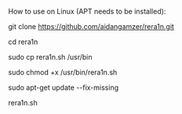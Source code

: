 How to use on Linux (APT needs to be installed):

git clone https://github.com/aidangamzer/rera1n.git

cd rera1n

sudo cp rera1n.sh /usr/bin

sudo chmod +x /usr/bin/rera1n.sh

sudo apt-get update --fix-missing

rera1n.sh
